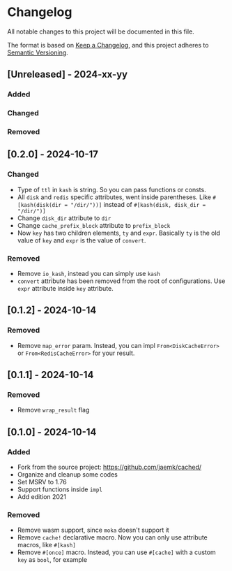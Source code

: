 # Changelog

All notable changes to this project will be documented in this file.

The format is based on [Keep a Changelog](https://keepachangelog.com/en/1.1.0/),
and this project adheres to [Semantic Versioning](https://semver.org/spec/v2.0.0.html).

## [Unreleased] - 2024-xx-yy

### Added

### Changed

### Removed

## [0.2.0] - 2024-10-17

### Changed

- Type of `ttl` in `kash` is string. So you can pass functions or consts.
- All `disk` and `redis` specific attributes, went inside parentheses. Like `#[kash(disk(dir = "/dir/"))]` instead of `#[kash(disk, disk_dir = "/dir/")]`
- Change `disk_dir` attribute to `dir`
- Change `cache_prefix_block` attribute to `prefix_block`
- Now `key` has two children elements, `ty` and `expr`. Basically `ty` is the old value of `key` and `expr` is the value of `convert`.

### Removed

- Remove `io_kash`, instead you can simply use `kash`
- `convert` attribute has been removed from the root of configurations. Use `expr` attribute inside `key` attribute. 

## [0.1.2] - 2024-10-14

### Removed

- Remove `map_error` param. Instead, you can impl `From<DiskCacheError>` or `From<RedisCacheError>` for your result.

## [0.1.1] - 2024-10-14

### Removed

- Remove `wrap_result` flag

## [0.1.0] - 2024-10-14

### Added

- Fork from the source project: https://github.com/jaemk/cached/
- Organize and cleanup some codes
- Set MSRV to 1.76
- Support functions inside `impl`
- Add edition 2021

### Removed

- Remove wasm support, since `moka` doesn't support it
- Remove `cache!` declarative macro. Now you can only use attribute macros, like `#[kash]`
- Remove `#[once]` macro. Instead, you can use `#[cache]` with a custom `key` as `bool`, for example
